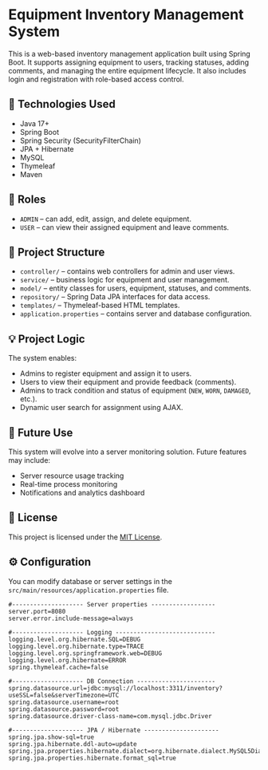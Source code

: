 # Equipment Inventory Management System

This is a web-based inventory management application built using Spring Boot. It supports assigning equipment to users, tracking statuses, adding comments, and managing the entire equipment lifecycle. It also includes login and registration with role-based access control.

## 🔧 Technologies Used

- Java 17+
- Spring Boot
- Spring Security (SecurityFilterChain)
- JPA + Hibernate
- MySQL
- Thymeleaf
- Maven

## 👥 Roles

- `ADMIN` – can add, edit, assign, and delete equipment.
- `USER` – can view their assigned equipment and leave comments.

## 📁 Project Structure

- `controller/` – contains web controllers for admin and user views.
- `service/` – business logic for equipment and user management.
- `model/` – entity classes for users, equipment, statuses, and comments.
- `repository/` – Spring Data JPA interfaces for data access.
- `templates/` – Thymeleaf-based HTML templates.
- `application.properties` – contains server and database configuration.

## 💡 Project Logic

The system enables:
- Admins to register equipment and assign it to users.
- Users to view their equipment and provide feedback (comments).
- Admins to track condition and status of equipment (`NEW`, `WORN`, `DAMAGED`, etc.).
- Dynamic user search for assignment using AJAX.

## 🚀 Future Use

This system will evolve into a server monitoring solution. Future features may include:
- Server resource usage tracking
- Real-time process monitoring
- Notifications and analytics dashboard

## 📄 License

This project is licensed under the [MIT License](LICENSE).

## ⚙️ Configuration

You can modify database or server settings in the `src/main/resources/application.properties` file.

```properties
#-------------------- Server properties ------------------
server.port=8080
server.error.include-message=always

#-------------------- Logging ----------------------------
logging.level.org.hibernate.SQL=DEBUG
logging.level.org.hibernate.type=TRACE
logging.level.org.springframework.web=DEBUG
logging.level.org.hibernate=ERROR
spring.thymeleaf.cache=false

#-------------------- DB Connection ----------------------
spring.datasource.url=jdbc:mysql://localhost:3311/inventory?useSSL=false&serverTimezone=UTC
spring.datasource.username=root
spring.datasource.password=root
spring.datasource.driver-class-name=com.mysql.jdbc.Driver

#-------------------- JPA / Hibernate ---------------------
spring.jpa.show-sql=true
spring.jpa.hibernate.ddl-auto=update
spring.jpa.properties.hibernate.dialect=org.hibernate.dialect.MySQL5Dialect
spring.jpa.properties.hibernate.format_sql=true
